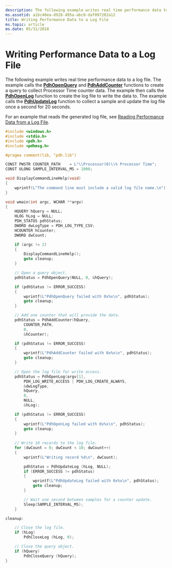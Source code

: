 ```yaml
---
description: The following example writes real time performance data to a log file.
ms.assetid: a1bc40ea-d928-495a-abc0-daf097202a12
title: Writing Performance Data to a Log File
ms.topic: article
ms.date: 05/31/2018
---
```


# Writing Performance Data to a Log File

The following example writes real time performance data to a log file. The example calls the [**PdhOpenQuery**](/windows/desktop/api/Pdh/nf-pdh-pdhopenquerya) and [**PdhAddCounter**](/windows/desktop/api/Pdh/nf-pdh-pdhaddcountera) functions to create a query to collect Processor Time counter data. The example then calls the [**PdhOpenLog**](/windows/desktop/api/Pdh/nf-pdh-pdhopenloga) function to create the log file to write the data to. The example calls the [**PdhUpdateLog**](/windows/desktop/api/Pdh/nf-pdh-pdhupdateloga) function to collect a sample and update the log file once a second for 20 seconds.

For an example that reads the generated log file, see [Reading Performance Data from a Log File](reading-performance-data-from-a-log-file.md).


```C++
#include <windows.h>
#include <stdio.h>
#include <pdh.h>
#include <pdhmsg.h>

#pragma comment(lib, "pdh.lib")

CONST PWSTR COUNTER_PATH    = L"\\Processor(0)\\% Processor Time";
CONST ULONG SAMPLE_INTERVAL_MS = 1000;

void DisplayCommandLineHelp(void)
{
    wprintf(L"The command line must include a valid log file name.\n"); 
}

void wmain(int argc, WCHAR **argv)
{
    HQUERY hQuery = NULL;
    HLOG hLog = NULL;
    PDH_STATUS pdhStatus;
    DWORD dwLogType = PDH_LOG_TYPE_CSV;
    HCOUNTER hCounter;
    DWORD dwCount;

    if (argc != 2) 
    {
        DisplayCommandLineHelp();
        goto cleanup;
    }

    // Open a query object.
    pdhStatus = PdhOpenQuery(NULL, 0, &hQuery);

    if (pdhStatus != ERROR_SUCCESS)
    {
        wprintf(L"PdhOpenQuery failed with 0x%x\n", pdhStatus);
        goto cleanup;
    }

    // Add one counter that will provide the data.
    pdhStatus = PdhAddCounter(hQuery,
        COUNTER_PATH,
        0,
        &hCounter);

    if (pdhStatus != ERROR_SUCCESS)
    {
        wprintf(L"PdhAddCounter failed with 0x%x\n", pdhStatus);
        goto cleanup;
    }

    // Open the log file for write access.
    pdhStatus = PdhOpenLog(argv[1], 
        PDH_LOG_WRITE_ACCESS | PDH_LOG_CREATE_ALWAYS,
        &dwLogType,
        hQuery,
        0, 
        NULL,
        &hLog);

    if (pdhStatus != ERROR_SUCCESS)
    {
        wprintf(L"PdhOpenLog failed with 0x%x\n", pdhStatus);
        goto cleanup;
    }
 
    // Write 10 records to the log file.
    for (dwCount = 0; dwCount < 10; dwCount++) 
    {
        wprintf(L"Writing record %d\n", dwCount);

        pdhStatus = PdhUpdateLog (hLog, NULL);
        if (ERROR_SUCCESS != pdhStatus)
        {
            wprintf(L"PdhUpdateLog failed with 0x%x\n", pdhStatus);
            goto cleanup;
        }

        // Wait one second between samples for a counter update.
        Sleep(SAMPLE_INTERVAL_MS); 
    }

cleanup:

    // Close the log file.
    if (hLog)
        PdhCloseLog (hLog, 0);

    // Close the query object.
    if (hQuery)
        PdhCloseQuery (hQuery);
}
```



 

 




